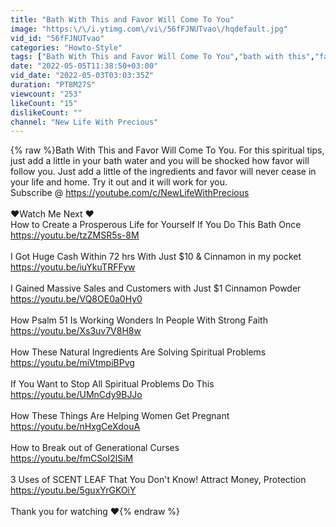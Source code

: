```yaml
---
title: "Bath With This and Favor Will Come To You"
image: "https:\/\/i.ytimg.com\/vi\/56fFJNUTvao\/hqdefault.jpg"
vid_id: "56fFJNUTvao"
categories: "Howto-Style"
tags: ["Bath With This and Favor Will Come To You","bath with this","favor will come to you"]
date: "2022-05-05T11:38:50+03:00"
vid_date: "2022-05-03T03:03:35Z"
duration: "PT8M27S"
viewcount: "253"
likeCount: "15"
dislikeCount: ""
channel: "New Life With Precious"
---
```

{% raw %}Bath With This and Favor Will Come To You. For this spiritual tips, just add a little in your bath water and you will be shocked how favor will follow you. Just add a little of the ingredients and favor will never cease in your life and home. Try it out and it will work for you.<br />Subscribe @ <a rel="nofollow" target="blank" href="https://youtube.com/c/NewLifeWithPrecious">https://youtube.com/c/NewLifeWithPrecious</a><br /><br />❤️Watch Me Next ❤️<br />How to Create a Prosperous Life for Yourself If You Do This Bath Once<br /><a rel="nofollow" target="blank" href="https://youtu.be/tzZMSR5s-8M">https://youtu.be/tzZMSR5s-8M</a><br /><br />I Got Huge Cash Within 72 hrs With Just $10 &amp; Cinnamon in my pocket<br /><a rel="nofollow" target="blank" href="https://youtu.be/iuYkuTRFFyw">https://youtu.be/iuYkuTRFFyw</a><br /><br />I Gained Massive Sales and Customers with Just $1 Cinnamon Powder<br /><a rel="nofollow" target="blank" href="https://youtu.be/VQ8OE0a0Hy0">https://youtu.be/VQ8OE0a0Hy0</a><br /><br />How Psalm 51 Is Working Wonders In People With Strong Faith<br /><a rel="nofollow" target="blank" href="https://youtu.be/Xs3uv7V8H8w">https://youtu.be/Xs3uv7V8H8w</a><br /><br />How These Natural Ingredients Are Solving Spiritual Problems<br /><a rel="nofollow" target="blank" href="https://youtu.be/miVtmpiBPvg">https://youtu.be/miVtmpiBPvg</a><br /><br />If You Want to Stop All Spiritual Problems Do This <a rel="nofollow" target="blank" href="https://youtu.be/UMnCdy9BJJo">https://youtu.be/UMnCdy9BJJo</a><br /><br />How These Things Are Helping Women Get Pregnant <a rel="nofollow" target="blank" href="https://youtu.be/nHxgCeXdouA">https://youtu.be/nHxgCeXdouA</a><br /><br />How to Break out of Generational Curses<br /><a rel="nofollow" target="blank" href="https://youtu.be/fmCSoI2lSiM">https://youtu.be/fmCSoI2lSiM</a><br /><br />3 Uses of SCENT LEAF That You Don't Know! Attract Money, Protection<br /><a rel="nofollow" target="blank" href="https://youtu.be/5guxYrGKOiY">https://youtu.be/5guxYrGKOiY</a><br /><br />Thank you for watching ❤️{% endraw %}
